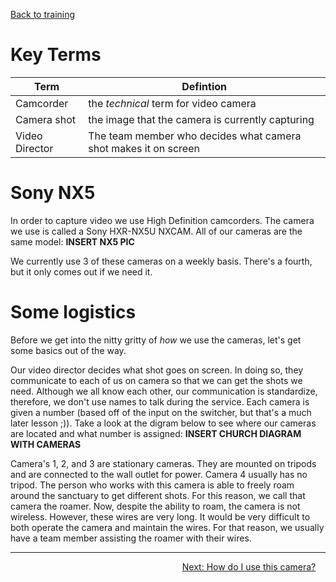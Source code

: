 <!-- TITLE: 101 - What do we use? -->
<!-- SUBTITLE: Let's take a hot moment and learn about our tool -->
[Back to training](/video/training)
# Key Terms
| Term | Defintion |
| --- | --- |
| Camcorder | the _technical_ term for video camera |
| Camera shot | the image that the camera is currently capturing |
| Video Director | The team member who decides what camera shot makes it on screen |
# Sony NX5
In order to capture video we use High Definition camcorders. The camera we use is called a Sony HXR-NX5U NXCAM. All of our cameras are the same model:
**INSERT NX5 PIC**

We currently use 3 of these cameras on a weekly basis. There's a fourth, but it only comes out if we need it.

# Some logistics
Before we get into the nitty gritty of _how_ we use the cameras, let's get some basics out of the way. 

Our video director decides what shot goes on screen. In doing so, they communicate to each of us on camera so that we can get the shots we need. Although we all know each other, our communication is standardize, therefore, we don't use names to talk during the service. Each camera is given a number (based off of the input on the switcher, but that's a much later lesson ;)). Take a look at the digram below to see where our cameras are located and what number is assigned:
**INSERT CHURCH DIAGRAM WITH CAMERAS**

Camera's 1, 2, and 3 are stationary cameras. They are mounted on tripods and are connected to the wall outlet for power. Camera 4 usually has no tripod. The person who works with this camera is able to freely roam around the sanctuary to get different shots. For this reason, we call that camera the roamer. Now, despite the ability to roam, the camera is not wireless. However, these wires are very long. It would be very difficult to both operate the camera and maintain the wires. For that reason, we usually have a team member assisting the roamer with their wires.

---

<div style="text-align:right"><a href="/video/training-pages/102">Next: How do I use this camera?</a>&nbsp;&nbsp;&nbsp;&nbsp;</div>